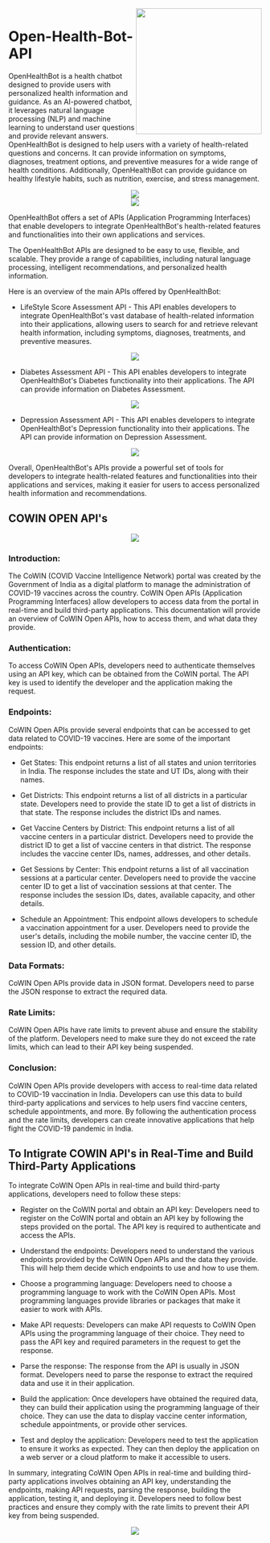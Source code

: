 <img src="https://vivifyassets.s3.ap-south-1.amazonaws.com/lifeeazy-logo1.png" align="right" width="250"/> 

# Open-Health-Bot-API

OpenHealthBot is a health chatbot designed to provide users with personalized health information and guidance. As an AI-powered chatbot, it leverages natural language processing (NLP) and machine learning to understand user questions and provide relevant answers. OpenHealthBot is designed to help users with a variety of health-related questions and concerns. It can provide information on symptoms, diagnoses, treatment options, and preventive measures for a wide range of health conditions. Additionally, OpenHealthBot can provide guidance on healthy lifestyle habits, such as nutrition, exercise, and stress management.

<div align="center">
  
  <img src="https://img.shields.io/badge/Python-3.7-yellowgreen" />
    
  </div>
  
<div align="center">
 <img  src="https://user-images.githubusercontent.com/97886638/220600771-c11ddaf8-8030-4fe5-b867-6bc2647eff64.png" />
  
</div>

OpenHealthBot offers a set of APIs (Application Programming Interfaces) that enable developers to integrate OpenHealthBot's health-related features and functionalities into their own applications and services.

The OpenHealthBot APIs are designed to be easy to use, flexible, and scalable. They provide a range of capabilities, including natural language processing, intelligent recommendations, and personalized health information.

Here is an overview of the main APIs offered by OpenHealthBot:

 - LifeStyle Score Assessment API - This API enables developers to integrate OpenHealthBot's vast database of health-related information into their applications, allowing users to search for and retrieve relevant health information, including symptoms, diagnoses, treatments, and preventive measures.
 <div align="center">
 <img  src="https://user-images.githubusercontent.com/97886638/220821053-51c55048-56ee-4bd3-8cc9-ec7ad65a86a5.png" />
  
</div>

 - Diabetes Assessment API - This API enables developers to integrate OpenHealthBot's Diabetes functionality into their applications. The API can provide information on Diabetes Assessment.
 <div align="center">
 <img  src="https://user-images.githubusercontent.com/97886638/220821423-33eb0743-438e-439d-98cf-4a97f90c637b.png" />
  
</div>

 - Depression Assessment API - This API enables developers to integrate OpenHealthBot's Depression functionality into their applications. The API can provide information on Depression Assessment.
 <div align="center">
 <img  src="https://user-images.githubusercontent.com/97886638/220821650-21e2e853-20b2-4079-9f63-f40a732f0388.png" />
  
</div>

Overall, OpenHealthBot's APIs provide a powerful set of tools for developers to integrate health-related features and functionalities into their applications and services, making it easier for users to access personalized health information and recommendations.

## COWIN OPEN API's

<div align="center">
 <img  src="https://user-images.githubusercontent.com/97886638/220821957-f1027142-15e9-48e8-90c8-c828cb9f6b45.png" />
  
</div>

### Introduction:

The CoWIN (COVID Vaccine Intelligence Network) portal was created by the Government of India as a digital platform to manage the administration of COVID-19 vaccines across the country. CoWIN Open APIs (Application Programming Interfaces) allow developers to access data from the portal in real-time and build third-party applications. This documentation will provide an overview of CoWIN Open APIs, how to access them, and what data they provide.

### Authentication:
To access CoWIN Open APIs, developers need to authenticate themselves using an API key, which can be obtained from the CoWIN portal. The API key is used to identify the developer and the application making the request.

### Endpoints:
CoWIN Open APIs provide several endpoints that can be accessed to get data related to COVID-19 vaccines. Here are some of the important endpoints:

 - Get States: This endpoint returns a list of all states and union territories in India. The response includes the state and UT IDs, along with their names.

 - Get Districts: This endpoint returns a list of all districts in a particular state. Developers need to provide the state ID to get a list of districts in that state. The response includes the district IDs and names.

 - Get Vaccine Centers by District: This endpoint returns a list of all vaccine centers in a particular district. Developers need to provide the district ID to get a list of vaccine centers in that district. The response includes the vaccine center IDs, names, addresses, and other details.

 - Get Sessions by Center: This endpoint returns a list of all vaccination sessions at a particular center. Developers need to provide the vaccine center ID to get a list of vaccination sessions at that center. The response includes the session IDs, dates, available capacity, and other details.

 - Schedule an Appointment: This endpoint allows developers to schedule a vaccination appointment for a user. Developers need to provide the user's details, including the mobile number, the vaccine center ID, the session ID, and other details.

### Data Formats:
CoWIN Open APIs provide data in JSON format. Developers need to parse the JSON response to extract the required data.

### Rate Limits:
CoWIN Open APIs have rate limits to prevent abuse and ensure the stability of the platform. Developers need to make sure they do not exceed the rate limits, which can lead to their API key being suspended.

### Conclusion:
CoWIN Open APIs provide developers with access to real-time data related to COVID-19 vaccination in India. Developers can use this data to build third-party applications and services to help users find vaccine centers, schedule appointments, and more. By following the authentication process and the rate limits, developers can create innovative applications that help fight the COVID-19 pandemic in India.

## To Intigrate COWIN API's in Real-Time and Build Third-Party Applications

To integrate CoWIN Open APIs in real-time and build third-party applications, developers need to follow these steps:

 - Register on the CoWIN portal and obtain an API key: Developers need to register on the CoWIN portal and obtain an API key by following the steps provided on the portal. The API key is required to authenticate and access the APIs.

 - Understand the endpoints: Developers need to understand the various endpoints provided by the CoWIN Open APIs and the data they provide. This will help them decide which endpoints to use and how to use them.

 - Choose a programming language: Developers need to choose a programming language to work with the CoWIN Open APIs. Most programming languages provide libraries or packages that make it easier to work with APIs.

 - Make API requests: Developers can make API requests to CoWIN Open APIs using the programming language of their choice. They need to pass the API key and required parameters in the request to get the response.

 - Parse the response: The response from the API is usually in JSON format. Developers need to parse the response to extract the required data and use it in their application.

 - Build the application: Once developers have obtained the required data, they can build their application using the programming language of their choice. They can use the data to display vaccine center information, schedule appointments, or provide other services.

 - Test and deploy the application: Developers need to test the application to ensure it works as expected. They can then deploy the application on a web server or a cloud platform to make it accessible to users.

In summary, integrating CoWIN Open APIs in real-time and building third-party applications involves obtaining an API key, understanding the endpoints, making API requests, parsing the response, building the application, testing it, and deploying it. Developers need to follow best practices and ensure they comply with the rate limits to prevent their API key from being suspended.


<p align="center">
<img src="https://vivifyassets.s3.ap-south-1.amazonaws.com/cropped-vivify_login.png" margin_left="100"/>
</p>
